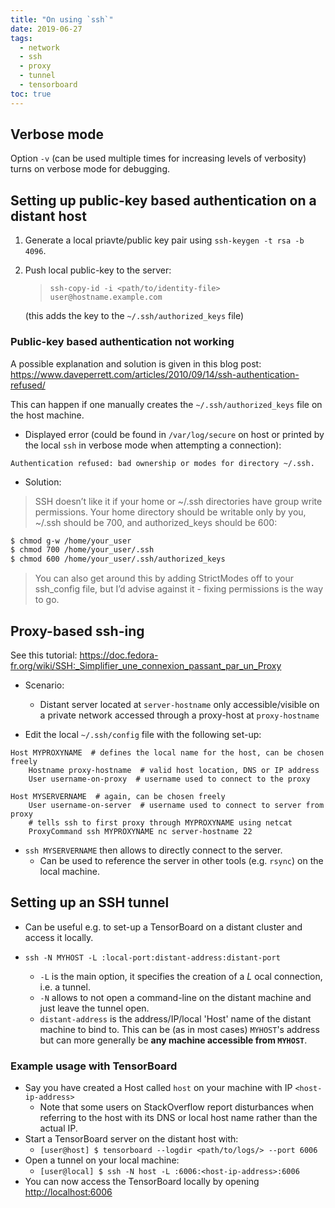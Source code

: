 ```yaml
---
title: "On using `ssh`"
date: 2019-06-27
tags:
  - network
  - ssh
  - proxy
  - tunnel
  - tensorboard
toc: true
---
```


## Verbose mode

Option `-v` (can be used multiple times for increasing levels of verbosity) turns on verbose mode for debugging.

## Setting up public-key based authentication on a distant host

1. Generate a local priavte/public key pair using `ssh-keygen -t rsa -b 4096`.
2. Push local public-key to the server:
    > `ssh-copy-id -i <path/to/identity-file> user@hostname.example.com`

    (this adds the key to the `~/.ssh/authorized_keys` file)

### Public-key based authentication not working

A possible explanation and solution is given in this blog post: https://www.daveperrett.com/articles/2010/09/14/ssh-authentication-refused/

This can happen if one manually creates the `~/.ssh/authorized_keys` file on
the host machine.

* Displayed error (could be found in `/var/log/secure` on host or printed by
  the local `ssh` in verbose mode when attempting a connection):

`Authentication refused: bad ownership or modes for directory ~/.ssh.`

* Solution:

> SSH doesn’t like it if your home or ~/.ssh directories have group write
permissions. Your home directory should be writable only by you,
~/.ssh should be 700, and authorized_keys should be 600:

```bash
$ chmod g-w /home/your_user
$ chmod 700 /home/your_user/.ssh
$ chmod 600 /home/your_user/.ssh/authorized_keys
```

> You can also get around this by adding StrictModes off to your ssh_config
file, but I’d advise against it - fixing permissions is the way to go.

## Proxy-based ssh-ing

See this tutorial: https://doc.fedora-fr.org/wiki/SSH:_Simplifier_une_connexion_passant_par_un_Proxy

* Scenario:
    - Distant server located at `server-hostname` only accessible/visible on
    a private network accessed through a proxy-host at `proxy-hostname`

* Edit the local `~/.ssh/config` file with the following set-up:

```text
Host MYPROXYNAME  # defines the local name for the host, can be chosen freely
    Hostname proxy-hostname  # valid host location, DNS or IP address
    User username-on-proxy  # username used to connect to the proxy

Host MYSERVERNAME  # again, can be chosen freely
    User username-on-server  # username used to connect to server from proxy
    # tells ssh to first proxy through MYPROXYNAME using netcat
    ProxyCommand ssh MYPROXYNAME nc server-hostname 22
```

* `ssh MYSERVERNAME` then allows to directly connect to the server.
    - Can be used to reference the server in other tools (e.g. `rsync`) on the
    local machine.

## Setting up an SSH tunnel

* Can be useful e.g. to set-up a TensorBoard on a distant cluster and access it
locally.

* `ssh -N MYHOST -L :local-port:distant-address:distant-port`
    - `-L` is the main option, it specifies the creation of a *L* ocal
    connection, i.e. a tunnel.
    - `-N` allows to not open a command-line on the distant machine and
    just leave the tunnel open.
    - `distant-address` is the address/IP/local 'Host' name of the distant
    machine to bind to. This can be (as in most cases) `MYHOST`'s address but
    can more generally be **any machine accessible from `MYHOST`**.

### Example usage with TensorBoard

* Say you have created a Host called `host` on your machine with IP
  `<host-ip-address>`
    - Note that some users on StackOverflow report disturbances when
    referring to the host with its DNS or local host name rather than the
    actual IP.
* Start a TensorBoard server on the distant host with:
    - `[user@host] $ tensorboard --logdir <path/to/logs/> --port 6006`
* Open a tunnel on your local machine:
    - `[user@local] $ ssh -N host -L :6006:<host-ip-address>:6006`
* You can now access the TensorBoard locally by opening <http://localhost:6006>
